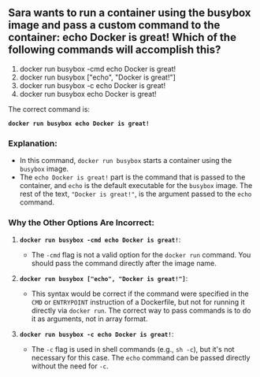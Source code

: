 ## Sara wants to run a container using the busybox image and pass a custom command to the container: echo Docker is great! Which of the following commands will accomplish this? 
1. docker run busybox -cmd echo Docker is great! 
2. docker run busybox ["echo", "Docker is great!"] 
3. docker run busybox -c echo Docker is great! 
4. docker run busybox echo Docker is great!

The correct command is:

**`docker run busybox echo Docker is great!`**

### **Explanation:**
- In this command, `docker run busybox` starts a container using the `busybox` image.
- The `echo Docker is great!` part is the command that is passed to the container, and `echo` is the default executable for the `busybox` image. The rest of the text, `"Docker is great!"`, is the argument passed to the `echo` command.

### **Why the Other Options Are Incorrect:**
1. **`docker run busybox -cmd echo Docker is great!`**:
   - The `-cmd` flag is not a valid option for the `docker run` command. You should pass the command directly after the image name.

2. **`docker run busybox ["echo", "Docker is great!"]`**:
   - This syntax would be correct if the command were specified in the `CMD` or `ENTRYPOINT` instruction of a Dockerfile, but not for running it directly via `docker run`. The correct way to pass commands is to do it as arguments, not in array format.

3. **`docker run busybox -c echo Docker is great!`**:
   - The `-c` flag is used in shell commands (e.g., `sh -c`), but it's not necessary for this case. The `echo` command can be passed directly without the need for `-c`.
